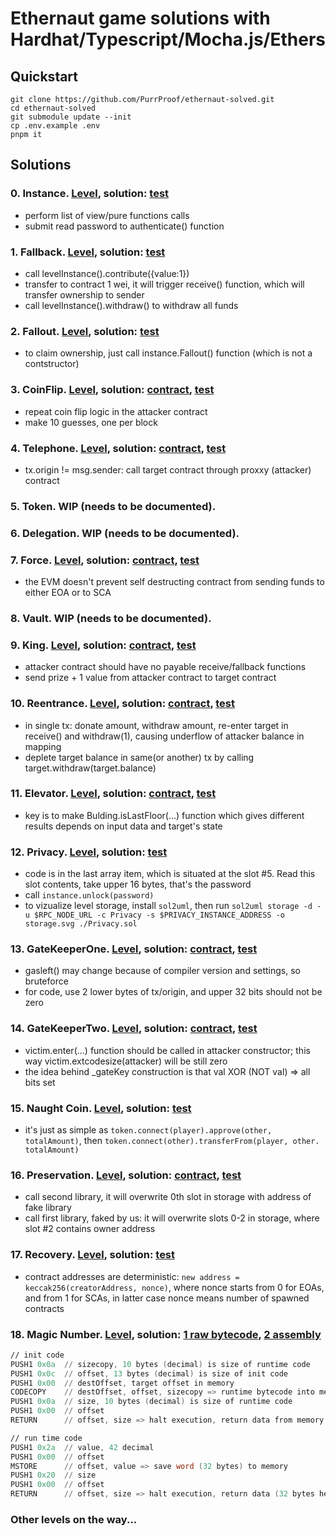 # Ethernaut game solutions with Hardhat/Typescript/Mocha.js/Ethers

## Quickstart

```shell
git clone https://github.com/PurrProof/ethernaut-solved.git
cd ethernaut-solved
git submodule update --init
cp .env.example .env
pnpm it
```

## Solutions

### 0. Instance. [Level](https://ethernaut.openzeppelin.com/level/0), solution: [test](test/00-instance.ts)

- perform list of view/pure functions calls
- submit read password to authenticate() function

### 1. Fallback. [Level](https://ethernaut.openzeppelin.com/level/1), solution: [test](test/01-fallback.ts)

- call levelInstance().contribute({value:1})
- transfer to contract 1 wei, it will trigger receive() function, which will transfer ownership to sender
- call levelInstance().withdraw() to withdraw all funds

### 2. Fallout. [Level](https://ethernaut.openzeppelin.com/level/2), solution: [test](test/02-fallout.ts)

- to claim ownership, just call instance.Fallout() function (which is not a contstructor)

### 3. CoinFlip. [Level](https://ethernaut.openzeppelin.com/level/3), solution: [contract](contracts/MyCoinFlipAttack.sol), [test](test/03-coinflip.ts)

- repeat coin flip logic in the attacker contract
- make 10 guesses, one per block

### 4. Telephone. [Level](https://ethernaut.openzeppelin.com/level/4), solution: [contract](contracts/MyTelephoneAttack.sol), [test](test/04-telephone.ts)

- tx.origin != msg.sender: call target contract through proxxy (attacker) contract

### 5. Token. WIP (needs to be documented).

### 6. Delegation. WIP (needs to be documented).

### 7. Force. [Level](https://ethernaut.openzeppelin.com/level/7), solution: [contract](contracts/MyTelephoneAttack.sol), [test](test/04-telephone.ts)

- the EVM doesn't prevent self destructing contract from sending funds to either EOA or to SCA

### 8. Vault. WIP (needs to be documented).

### 9. King. [Level](https://ethernaut.openzeppelin.com/level/9), solution: [contract](contracts/MyForceAttack.sol), [test](test/07-force.ts)

- attacker contract should have no payable receive/fallback functions
- send prize + 1 value from attacker contract to target contract

### 10. Reentrance. [Level](https://ethernaut.openzeppelin.com/level/10), solution: [contract](contracts/MyReentrancyAttack.sol), [test](test/10-reentrancy.ts)

- in single tx: donate amount, withdraw amount, re-enter target in receive() and withdraw(1), causing underflow of
  attacker balance in mapping
- deplete target balance in same(or another) tx by calling target.withdraw(target.balance)

### 11. Elevator. [Level](https://ethernaut.openzeppelin.com/level/11), solution: [contract](contracts/MyElevatorAttack.sol), [test](test/11-elevator.ts)

- key is to make Bulding.isLastFloor(...) function which gives different results depends on input data and target's
  state

### 12. Privacy. [Level](https://ethernaut.openzeppelin.com/level/12), solution: [test](test/12-privacy.ts)

- code is in the last array item, which is situated at the slot #5. Read this slot contents, take upper 16 bytes, that's
  the password
- call `instance.unlock(password)`
- to vizualize level storage, install `sol2uml`, then run
  `sol2uml storage -d -u $RPC_NODE_URL -c Privacy -s $PRIVACY_INSTANCE_ADDRESS -o storage.svg ./Privacy.sol`

### 13. GateKeeperOne. [Level](https://ethernaut.openzeppelin.com/level/13), solution: [contract](contracts/MyGateKeeper1Attack.sol), [test](test/13-gatekeeper1.ts)

- gasleft() may change because of compiler version and settings, so bruteforce
- for code, use 2 lower bytes of tx/origin, and upper 32 bits should not be zero

### 14. GateKeeperTwo. [Level](https://ethernaut.openzeppelin.com/level/14), solution: [contract](contracts/MyGateKeeper2Attack.sol), [test](test/14-gatekeeper2.ts)

- victim.enter(...) function should be called in attacker constructor; this way victim.extcodesize(attacker) will be
  still zero
- the idea behind \_gateKey construction is that val XOR (NOT val) => all bits set

### 15. Naught Coin. [Level](https://ethernaut.openzeppelin.com/level/15), solution: [test](test/15-naughtcoin.ts)

- it's just as simple as `token.connect(player).approve(other, totalAmount)`, then
  `token.connect(other).transferFrom(player, other. totalAmount)`

### 16. Preservation. [Level](https://ethernaut.openzeppelin.com/level/16), solution: [contract](contracts/MyPreservationAttack.sol), [test](test/16-preservation.ts)

- call second library, it will overwrite 0th slot in storage with address of fake library
- call first library, faked by us: it will overwrite slots 0-2 in storage, where slot #2 contains owner address

### 17. Recovery. [Level](https://ethernaut.openzeppelin.com/level/17), solution: [test](test/17-recovery.ts)

- contract addresses are deterministic: `new address = keccak256(creatorAddress, nonce)`, where nonce starts from 0 for
  EOAs, and from 1 for SCAs, in latter case nonce means number of spawned contracts

### 18. Magic Number. [Level](https://ethernaut.openzeppelin.com/level/18), solution: [1 raw bytecode](test/18-magicnumber.ts), [2 assembly](contracts/MyMagicNumAttack.sol)

```asm
// init code
PUSH1 0x0a  // sizecopy, 10 bytes (decimal) is size of runtime code
PUSH1 0x0c  // offset, 13 bytes (decimal) is size of init code
PUSH1 0x00  // destOffset, target offset in memory
CODECOPY    // destOffset, offset, sizecopy => runtime bytecode into memory
PUSH1 0x0a  // size, 10 bytes (decimal) is size of runtime code
PUSH1 0x00  // offset
RETURN      // offset, size => halt execution, return data from memory

// run time code
PUSH1 0x2a  // value, 42 decimal
PUSH1 0x00  // offset
MSTORE      // offset, value => save word (32 bytes) to memory
PUSH1 0x20  // size
PUSH1 0x00  // offset
RETURN      // offset, size => halt execution, return data (32 bytes here) from memory
```

### Other levels on the way...
